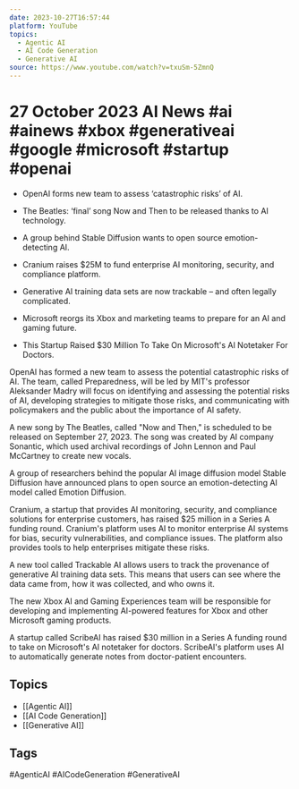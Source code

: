 ```yaml
---
date: 2023-10-27T16:57:44
platform: YouTube
topics:
  - Agentic AI
  - AI Code Generation
  - Generative AI
source: https://www.youtube.com/watch?v=txuSm-5ZmnQ
---
```

# 27 October 2023 AI News #ai #ainews #xbox #generativeai #google #microsoft #startup #openai

- OpenAI forms new team to assess ‘catastrophic risks’ of AI.

- The Beatles: ‘final’ song Now and Then to be released thanks to AI technology.

- A group behind Stable Diffusion wants to open source emotion-detecting AI.

- Cranium raises $25M to fund enterprise AI monitoring, security, and compliance platform.

- Generative AI training data sets are now trackable – and often legally complicated.

- Microsoft reorgs its Xbox and marketing teams to prepare for an AI and gaming future.

- This Startup Raised $30 Million To Take On Microsoft's AI Notetaker For Doctors.

OpenAI  has formed a new team to assess the potential catastrophic risks of AI. The team, called Preparedness, will be led by MIT's professor Aleksander Madry will focus on identifying and assessing the potential risks of AI, developing strategies to mitigate those risks, and communicating with policymakers and the public about the importance of AI safety.

A new song by The Beatles, called "Now and Then," is scheduled to be released on September 27, 2023. The song was created by AI company Sonantic, which used archival recordings of John Lennon and Paul McCartney to create new vocals.

A group of researchers behind the popular AI image diffusion model Stable Diffusion have announced plans to open source an emotion-detecting AI model called Emotion Diffusion.

Cranium, a startup that provides AI monitoring, security, and compliance solutions for enterprise customers, has raised $25 million in a Series A funding round.  Cranium's platform uses AI to monitor enterprise AI systems for bias, security vulnerabilities, and compliance issues. The platform also provides tools to help enterprises mitigate these risks.

A new tool called Trackable AI allows users to track the provenance of generative AI training data sets. This means that users can see where the data came from, how it was collected, and who owns it.

The new Xbox AI and Gaming Experiences team will be responsible for developing and implementing AI-powered features for Xbox and other Microsoft gaming products.

A startup called ScribeAI has raised $30 million in a Series A funding round to take on Microsoft's AI notetaker for doctors. ScribeAI's platform uses AI to automatically generate notes from doctor-patient encounters.

## Topics
- [[Agentic AI]]
- [[AI Code Generation]]
- [[Generative AI]]

## Tags
#AgenticAI #AICodeGeneration #GenerativeAI